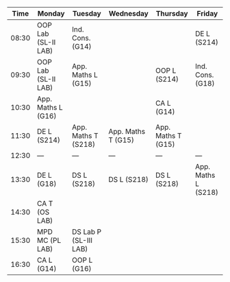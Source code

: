 | Time  | Monday                   | Tuesday               | Wednesday           | Thursday             | Friday                |
|-------|--------------------------|-----------------------|---------------------|----------------------|-----------------------|
| 08:30 | OOP Lab (SL-II LAB)      | Ind. Cons. (G14)      |                     |                      | DE L (S214)           |
| 09:30 | OOP Lab (SL-II LAB)      | App. Maths L (G15)    |                     | OOP L (S214)         | Ind. Cons. (G18)      |
| 10:30 | App. Maths L (G16)       |                       |                     | CA L (G14)           |                       |
| 11:30 | DE L (S214)              | App. Maths T (S218)   | App. Maths T (G15)  | App. Maths T (G15)   |                       |
| 12:30 | —                        | —                     | —                   | —                    | —                     |
| 13:30 | DE L (G18)               | DS L (S218)           | DS L (S218)         | DS L (S218)          | App. Maths L (S218)   |
| 14:30 | CA T (OS LAB)            |                       |                     |                      |                       |
| 15:30 | MPD MC (PL LAB)          | DS Lab P (SL-III LAB) |                     |                      |                       |
| 16:30 | CA L (G14)               | OOP L (G16)           |                     |                      |                       |
